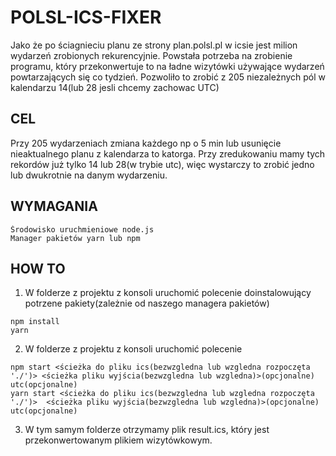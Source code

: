 # POLSL-ICS-FIXER
Jako że po ściagnieciu planu ze strony plan.polsl.pl w icsie jest milion wydarzeń zrobionych rekurencyjnie. Powstała potrzeba na zrobienie programu, który przekonwertuje to na ładne wizytówki używające wydarzeń powtarzających się co tydzień. Pozwoliło to zrobić z 205 niezależnych pól w kalendarzu 14(lub 28 jesli chcemy zachowac UTC)

## CEL
Przy 205 wydarzeniach zmiana każdego np o 5 min lub usunięcie nieaktualnego planu z kalendarza to katorga. Przy zredukowaniu mamy tych rekordów już tylko 14 lub 28(w trybie utc), więc wystarczy to zrobić jedno lub dwukrotnie na danym wydarzeniu.
## WYMAGANIA
```
Środowisko uruchmieniowe node.js
Manager pakietów yarn lub npm
```
## HOW TO
1. W folderze z projektu z konsoli uruchomić polecenie doinstalowujący potrzene pakiety(zależnie od naszego managera pakietów)
```
npm install
yarn
```
2. W folderze z projektu z konsoli uruchomić polecenie
```
npm start <ścieżka do pliku ics(bezwzgledna lub wzgledna rozpoczęta './')> <ścieżka pliku wyjścia(bezwzgledna lub wzgledna)>(opcjonalne) utc(opcjonalne)
yarn start <ścieżka do pliku ics(bezwzgledna lub wzgledna rozpoczęta './')>  <ścieżka pliku wyjścia(bezwzgledna lub wzgledna)>(opcjonalne) utc(opcjonalne)
```
3. W tym samym folderze otrzymamy plik result.ics, który jest przekonwertowanym plikiem wizytówkowym.
